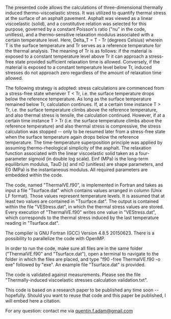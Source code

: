 The presented code allows the calculations of three-dimensional thermally induced thermo-viscoelastic stress. It was utilized to quantify thermal stress at the surface of an asphalt pavement. Asphalt was viewed as a linear viscoelastic (solid), and a constitutive relation was selected for this purpose, governed by a constant Poisson's ratio ("nu" in the code, unitless), and a thermo-sensitive relaxation modulus associated with a certain temperature level. Here, Delta_T = T - Tr (degrees Celsius) wherein T is the surface temperature and Tr serves as a reference temperature for the thermal analysis. The meaning of Tr is as follows: if the material is exposed to a constant temperature level above Tr it can approach a stress-free state provided sufficient relaxation time is allowed. Conversely, if the material is exposed to a constant temperature level below Tr, induced stresses do not approach zero regardless of the amount of relaxation time allowed.

The following strategy is adopted: stress calculations are commenced from a stress-free state whenever T < Tr, i.e. the surface temperature drops below the reference temperature. As long as the surface temperature remained below Tr, calculation continues. If, at a certain time instance T > Tr, i.e. the surface temperature climbs above the reference temperature, and also thermal stress is tensile, the calculation continued. However, if at a certain time instance T > Tr (i.e. the surface temperature climbs above the reference temperature) and also thermal stress is compressive, the stress calculation was stopped -- only to be resumed later from a stress-free state when the surface temperature again drops below the reference temperature. The time-temperature superposition principle was applied by assuming thermo-rheological simplicity of the asphalt. The relaxation function associated with the linear viscoelastic solid taken as a four-parameter sigmoid (in double log scale). Einf (MPa) is the long-term equilibrium modulus, TauD (s) and nD (unitless) are shape parameters, and E0 (MPa) is the instantaneous modulus. All required parameters are embedded within the code.

The code, named "ThermalVE.f90", is implemented in Fortran and takes as input a file "Tsurface.dat" which contains values arranged in column (Unix LF format). Those values represent temperature levels. It is assumed that at least two values are contained in "Tsurface.dat". The output is contained within the file "VEStress.dat", in which the thermal stress values are stored. Every execution of "ThermalVE.f90" writes one value in "VEStress.dat", which corresponds to the thermal stress induced by the last temperature reading in "Tsurface.dat".

The compiler is GNU Fortran (GCC) Version 4.8.5 20150623. There is a possibility to parallelize the code with OpenMP.

In order to run the code, make sure all files are in the same folder ("ThermalVE.f90" and "Tsurface.dat"), open a terminal to navigate to the folder in which the files are placed, and type "f90 -free ThermalVE.f90 -o exe" followed by "exe". An example file "Tsurface.dat" is provided.

The code is validated against measurements. Please see the file "Thermally-induced viscoelastic stresses calculation validation.txt".

This code is based on a research paper to be published any time soon -- hopefully. Should you want to reuse that code and this paper be published, I will embed here a citation.

For any question: contact me via quentin.f.adam@gmail.com
